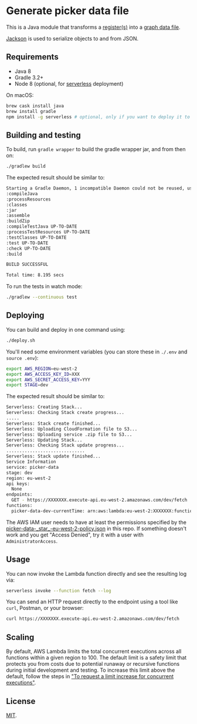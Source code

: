 # Generate picker data file

This is a Java module that transforms a [register(s)](https://registers.cloudapps.digital/) into a [graph data file](https://github.com/alphagov/openregister-picker-engine#how-it-works).

[Jackson](https://github.com/FasterXML/jackson) is used to serialize objects to and from JSON.

## Requirements

- Java 8
- Gradle 3.2+
- Node 8 (optional, for [serverless](https://github.com/serverless/serverless) deployment)

On macOS:

```bash
brew cask install java
brew install gradle
npm install -g serverless # optional, only if you want to deploy it to AWS Lambda
```

## Building and testing

To build, run `gradle wrapper` to build the gradle wrapper jar, and from then on:

```bash
./gradlew build
```

The expected result should be similar to:

```bash
Starting a Gradle Daemon, 1 incompatible Daemon could not be reused, use --status for details
:compileJava
:processResources
:classes
:jar
:assemble
:buildZip
:compileTestJava UP-TO-DATE
:processTestResources UP-TO-DATE
:testClasses UP-TO-DATE
:test UP-TO-DATE
:check UP-TO-DATE
:build

BUILD SUCCESSFUL

Total time: 8.195 secs
```

To run the tests in watch mode:

```bash
./gradlew --continuous test
```

## Deploying

You can build and deploy in one command using:

```bash
./deploy.sh
```

You'll need some environment variables (you can store these in `./.env` and `source .env`):

```bash
export AWS_REGION=eu-west-2
export AWS_ACCESS_KEY_ID=XXX
export AWS_SECRET_ACCESS_KEY=YYY
export STAGE=dev
```

The expected result should be similar to:

```bash
Serverless: Creating Stack...
Serverless: Checking Stack create progress...
.....
Serverless: Stack create finished...
Serverless: Uploading CloudFormation file to S3...
Serverless: Uploading service .zip file to S3...
Serverless: Updating Stack...
Serverless: Checking Stack update progress...
..............................
Serverless: Stack update finished...
Service Information
service: picker-data
stage: dev
region: eu-west-2
api keys:
  None
endpoints:
  GET - https://XXXXXXX.execute-api.eu-west-2.amazonaws.com/dev/fetch
functions:
  picker-data-dev-currentTime: arn:aws:lambda:eu-west-2:XXXXXXX:function:picker-data-dev-currentTime
```

The AWS IAM user needs to have at least the permissions specified by the [picker-data-\_star\_-eu-west-2-policy.json](picker-data-_star_-eu-west-2-policy.json) in this repo. If something doesn't work and you get "Access Denied", try it with a user with `AdministratorAccess`.

## Usage

You can now invoke the Lambda function directly and see the resulting log via:

```bash
serverless invoke --function fetch --log
```

You can send an HTTP request directly to the endpoint using a tool like `curl`, Postman, or your browser:

```bash
curl https://XXXXXXX.execute-api.eu-west-2.amazonaws.com/dev/fetch
```

## Scaling

By default, AWS Lambda limits the total concurrent executions across all functions within a given region to 100. The default limit is a safety limit that protects you from costs due to potential runaway or recursive functions during initial development and testing. To increase this limit above the default, follow the steps in ["To request a limit increase for concurrent executions"](http://docs.aws.amazon.com/lambda/latest/dg/concurrent-executions.html#increase-concurrent-executions-limit).

## License

[MIT](LICENSE.txt).